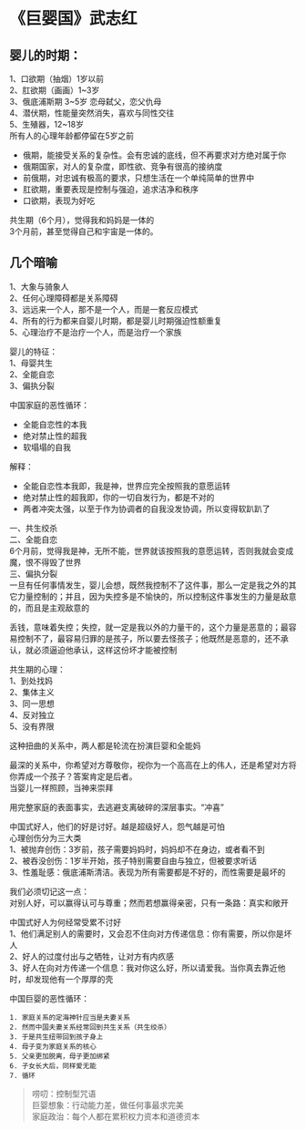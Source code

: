 
# 《巨婴国》武志红
## 婴儿的时期：
1、口欲期（抽烟）1岁以前  
2、肛欲期（画画）1~3岁  
3、俄底浦斯期 3~5岁  恋母弑父，恋父仇母  
4、潜伏期，性能量突然消失，喜欢与同性交往  
5、生殖器，12~18岁  
所有人的心理年龄都停留在5岁之前  


- 俄期，能接受关系的复杂性。会有忠诚的底线，但不再要求对方绝对属于你  
- 俄期国家，对人的复杂度，即性欲、竞争有很高的接纳度  
- 前俄期，对忠诚有极高的要求，只想生活在一个单纯简单的世界中  
- 肛欲期，重要表现是控制与强迫，追求洁净和秩序  
- 口欲期，表现为好吃  
  
共生期（6个月），觉得我和妈妈是一体的  
3个月前，甚至觉得自己和宇宙是一体的。  

## 几个暗喻
1、大象与骑象人  
2、任何心理障碍都是关系障碍  
3、远远来一个人，那不是一个人，而是一套反应模式  
4、所有的行为都来自婴儿时期，都是婴儿时期强迫性额重复  
5、心理治疗不是治疗一个人，而是治疗一个家族  

婴儿的特征：  
1、母婴共生  
2、全能自恋  
3、偏执分裂  

中国家庭的恶性循环：  
- 全能自恋性的本我  
- 绝对禁止性的超我  
- 软塌塌的自我  

解释：
- 全能自恋性本我即，我是神，世界应完全按照我的意愿运转  
- 绝对禁止性的超我即，你的一切自发行为，都是不对的  
- 两者冲突太强，以至于作为协调者的自我没发协调，所以变得软趴趴了  

一、共生绞杀  
二、全能自恋  
6个月前，觉得我是神，无所不能，世界就该按照我的意愿运转，否则我就会变成魔，恨不得毁了世界  
三、偏执分裂  
一旦有任何事情发生，婴儿会想，既然我控制不了这件事，那么一定是我之外的其它力量控制的；并且，因为失控多是不愉快的，所以控制这件事发生的力量是敌意的，而且是主观敌意的  

丢钱，意味着失控；失控，就一定是我以外的力量干的，这个力量是恶意的；最容易控制不了，最容易归罪的是孩子，所以要去怪孩子；他既然是恶意的，还不承认，就必须逼迫他承认，这样这份坏才能被控制  

共生期的心理：  
1、到处找妈  
2、集体主义  
3、同一思想  
4、反对独立  
5、没有界限  

这种扭曲的关系中，两人都是轮流在扮演巨婴和全能妈  

最深的关系中，你希望对方尊敬你，视你为一个高高在上的伟人，还是希望对方将你弄成一个孩子？答案肯定是后者。  
当婴儿一样照顾，当神来崇拜  

用完整家庭的表面事实，去逃避支离破碎的深层事实。“冲喜”  

中国式好人，他们的好是讨好。越是超级好人，怨气越是可怕  
心理创伤分为三大类  
1、被抛弃创伤：3岁前，孩子需要妈妈时，妈妈却不在身边，或者看不到  
2、被吞没创伤：1岁半开始，孩子特别需要自由与独立，但被要求听话  
3、性羞耻感：俄底浦斯清洁。表现为所有需要都是不好的，而性需要是最坏的  

我们必须切记这一点：  
对别人好，可以赢得认可与尊重；然而若想赢得亲密，只有一条路：真实和敞开  

中国式好人为何经常受累不讨好  
1、他们满足别人的需要时，又会忍不住向对方传递信息：你有需要，所以你是坏人  
2、好人的过度付出与之牺牲，让对方有内疚感  
3、好人在向对方传递一个信息：我对你这么好，所以请爱我。当你真去靠近他时，却发现他有一个厚厚的壳  

中国巨婴的恶性循环：  
```
1. 家庭关系的定海神针应当是夫妻关系
2. 然而中国夫妻关系经常回到共生关系（共生绞杀）
3. 于是共生纽带回到孩子身上
4. 母子变为家庭关系的核心
5. 父亲更加脱离，母子更加绑紧
6. 子女长大后，同样爱无能
7. 循环
```

>唠叨：控制型咒语  
巨婴想象：行动能力差，做任何事最求完美  
家庭政治：每个人都在累积权力资本和道德资本  

